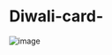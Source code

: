 # Diwali-card-
![image](https://github.com/Aryam2121/Diwali-card-/assets/144788392/7be9f501-459d-4f1a-af4b-25ef54fef026)
